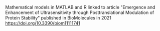 Mathematical models in MATLAB and R linked to article "Emergence and Enhancement of Ultrasensitivity through Posttranslational Modulation of Protein Stability" published in BioMolecules in 2021 https://doi.org/10.3390/biom11111741
